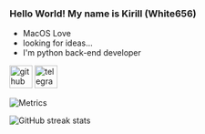 
 ### Hello World! My name is Kirill (White656)

 - MacOS Love 
 - looking for ideas...
 - I'm python back-end developer

 [<img src='https://cdn.jsdelivr.net/npm/simple-icons@3.0.1/icons/github.svg' alt='github' height='40'>](https://github.com/White656) 
 [<img src='https://cdn.jsdelivr.net/npm/simple-icons@3.0.1/icons/telegram.svg' alt='telegram' height='40'>](https://t.me/Go1denDawn)  

 ![Metrics](https://metrics.lecoq.io/White656?template=classic&config)

 ![GitHub streak stats](https://github-readme-streak-stats.herokuapp.com/?user=White656)
